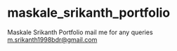 # maskale_srikanth_portfolio
Maskale Srikanth Portfolio 
mail me for any queries 
m.srikanth1998bdr@gmail.com
